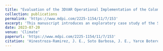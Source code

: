 ```yaml
---
title: "Evaluation of the 3DVAR Operational Implementation of the Colombian Air Force for Aircraft Operations: A Case Study"
collection: publications
permalink: 'https://www.mdpi.com/2225-1154/11/7/153'
excerpt: 'This manuscript introduces an exploratory case study of the SIMFAC’s (Sistema de Información Meteorológica de la Fuerza Aérea Colombiana) operational implementation of the Weather Research and Forecasting (WRF) model with a 3DVAR (three-dimensional variational) data assimilation scheme that provides meteorological information for military, public, and private aviation. In particular, it investigates whether the assimilation scheme in SIMFAC’s implementation improves the prediction of the variables of interest compared to the implementation without data assimilation (CTRL). Consequently, this study compares SIMFAC’S 3DVAR-WRF operational implementation in Colombia with a CTRL with the same parameterization (without 3DVAR assimilation) against the ground and satellite observations in two operational forecast windows. The simulations are as long as an operational run, and the evaluation is performed using the root mean square error, the mean fractional bias, the percent bias, the correlation factor, and metrics based on contingency tables. It also evaluates the model’s results according to the regions of Colombia, accounting for the country’s topographical differences. The findings reveal that, in general, the operational forecast (3DVAR) is similar to the CTRL without data assimilation, indicating the need for further improvement of the 3DVAR-WRF implementation.'
date: 2023-07-20
venue: 'Climate'
paperurl: 'https://www.mdpi.com/2225-1154/11/7/153'
citation: 'Hinestroza-Ramirez, J. E., Soto Barbosa, J. E., Yarce Botero, A., Suárez Higuita, D. A., Lopez-Restrepo, S., Cruz Ruiz, L. M., ... & Quintero, O. L. (2023). Evaluation of the 3DVAR Operational Implementation of the Colombian Air Force for Aircraft Operations: A Case Study. Climate, 11(7), 153.'
---
```



